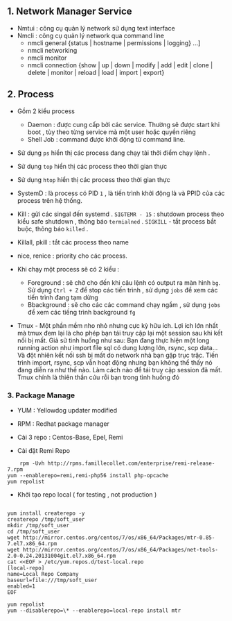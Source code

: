 
## 


## 1. Network Manager Service

- Nmtui : công cụ quản lý network sử dụng text interface
- Nmcli  : công cụ quản lý network qua command line 
	-  nmcli general {status | hostname | permissions | logging} ...]
	-  nmcli networking 
	-  nmcli monitor
	 - nmcli connection {show | up | down | modify | add | edit | clone | delete | monitor | reload | load | import | export}



## 2. Process

- Gồm 2 kiểu process	
	- Daemon : được cung cấp bởi các service. Thường sẽ được start khi boot , tùy theo từng service mà một user hoặc quyền riêng
	- Shell Job : command được  khởi động từ command line.


- Sử dụng `ps` hiển thị các process đang chạy tài thởi điểm chạy lệnh . 
- Sử dụng `top` hiển thị các process theo thời gian thực
- Sử dụng `htop` hiển thị các process theo thời gian thực
- SystemD :  là process có PID `1` , là tiến trình khởi động là và PPID của các process trên hệ thống. 
- Kill : gửi các singal đến systemd . `SIGTEMR - 15` : shutdown process theo kiểu safe shutdown , thông báo `termialned` . `SIGKILL` - tắt process bắt buộc, thông báo `killed` .	
- Killall, pkill :  tắt các process theo name 
- nice, renice : priority cho các process. 
- Khi chạy một process sẽ có 2 kiểu :
	- Foreground : sẽ chờ cho đến khi câu lệnh có output ra màn hình `bg`. Sử dụng `Ctrl + Z` để stop các tiến trình , sử dụng `jobs` để xem các tiến trình đang tạm dừng
	- Bbackground : sẽ cho các các command chạy ngầm , sử dụng `jobs` để xem các tiếng trình background	`fg`

- Tmux - Một phần mềm nho nhỏ nhưng cực kỳ hữu ích. Lợi ích lớn nhất mà tmux đem lại là cho phép bạn tái truy cập lại một session sau khi kết nối bị mất. Giả sử tình huống như sau: Bạn đang thực hiện một long running action như import file sql có dung lượng lớn, rsync, scp data... Và đột nhiên kết nối ssh bị mất do network nhà bạn gặp trục trặc. Tiến trình import, rsync, scp vẫn hoạt động nhưng bạn không thể thấy nó đang diễn ra như thế nào. Làm cách nào để tái truy cập session đã mất. Tmux chính là thiên thần cứu rỗi bạn trong tình huống đó	

### 3. Package Manage

- YUM : Yellowdog updater modified
- RPM : Redhat package manager

- Cài 3 repo : Centos-Base, Epel, Remi

- Cài đặt Remi Repo
```
	rpm -Uvh http://rpms.famillecollet.com/enterprise/remi-release-7.rpm
yum --enablerepo=remi,remi-php56 install php-opcache
yum repolist
```

- Khởi tạo repo local ( for testing , not production ) 
```

yum install createrepo -y
createrepo /tmp/soft_user
mkdir /tmp/soft_user
cd /tmp/soft_user
wget http://mirror.centos.org/centos/7/os/x86_64/Packages/mtr-0.85-7.el7.x86_64.rpm 
wget http://mirror.centos.org/centos/7/os/x86_64/Packages/net-tools-2.0-0.24.20131004git.el7.x86_64.rpm
cat <<EOF > /etc/yum.repos.d/test-local.repo
[local-repo]
name=Local Repo Company
baseurl=file:///tmp/soft_user
enabled=1
EOF

yum repolist
yum --disablerepo=\* --enablerepo=local-repo install mtr


```
